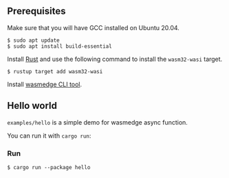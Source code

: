 ## Prerequisites

Make sure that you will have GCC installed on Ubuntu 20.04.

```shell
$ sudo apt update
$ sudo apt install build-essential
```

Install [Rust](https://www.rust-lang.org/tools/install) and use the following command to install the `wasm32-wasi` target.

```shell
$ rustup target add wasm32-wasi
```

Install [wasmedge CLI tool](https://wasmedge.org/book/en/start/install.html). 

## Hello world

`examples/hello` is a simple demo for wasmedge async function.

You can run it with `cargo run`:

### Run

```shell
$ cargo run --package hello
```
